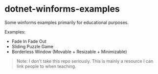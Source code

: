 # dotnet-winforms-examples
Some winforms examples primarily for educational purposes.

Examples:
- Fade In Fade Out
- Sliding Puzzle Game
- Borderless Window (Movable + Resizable + Minimizable)

> Note: I don't take this repo seriously. This is mainly a resource I can link people to when teaching.